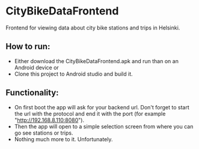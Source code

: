 # CityBikeDataFrontend
Frontend for viewing data about city bike stations and trips in Helsinki.

## How to run:

 - Either download the CityBikeDataFrontend.apk and run than on an Android device or
 - Clone this project to Android studio and build it.
 
## Functionality:

 - On first boot the app will ask for your backend url. Don't forget to start the url with the protocol and end it with the port (for example "http://192.168.8.110:8080").
 - Then the app will open to a simple selection screen from where you can go see stations or trips.
 - Nothing much more to it. Unfortunately.
